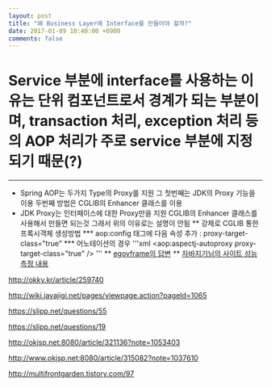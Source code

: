```yaml
---
layout: post
title: "왜 Business Layer에 Interface를 만들어야 할까?"
date: 2017-01-09 10:40:00 +0900
comments: false
---
```


# Service 부분에 interface를 사용하는 이유는 단위 컴포넌트로서 경계가 되는 부분이며, transaction 처리, exception 처리 등의 AOP 처리가 주로 service 부분에 지정되기 때문(?)
-----
 * Spring AOP는 두가지 Type의 Proxy를 지원 그 첫번째는 JDK의 Proxy 기능을 이용 두번째 방법은 CGLIB의 Enhancer 클래스를 이용
 * JDK Proxy는 인터페이스에 대한 Proxy만을 지원 CGLIB의 Enhancer 클래스를 사용해서 만들면 되는것 그래서 위의 이유로는 설명이 안됨
 ** 강제로 CGLIB 통한 프록시객체 생성방법
 *** aop:config 태그에 다음 속성 추가 : proxy-target-class="true"
 *** 어노테이션의 경우
 '''xml
 <aop:aspectj-autoproxy proxy-target-class="true" />
 '''
 ** [egovframe의 답변](http://open.egovframe.go.kr/cop/bbs/selectBoardArticle.do?bbsId=BBSMSTR_000000000013&nttId=12689)
 ** [자바지기님의 사이트 성능측정 내용](http://wiki.javajigi.net/pages/viewpage.action?pageId=1065)





http://okky.kr/article/259740

http://wiki.javajigi.net/pages/viewpage.action?pageId=1065

https://slipp.net/questions/55

https://slipp.net/questions/19

http://okjsp.net:8080/article/321136?note=1053403

http://www.okjsp.net:8080/article/315082?note=1037610

http://multifrontgarden.tistory.com/97
